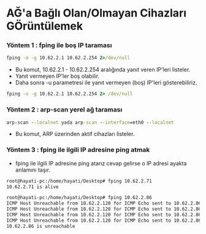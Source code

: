 # AĞ'a Bağlı Olan/Olmayan Cihazları GÖrüntülemek 

### Yöntem 1 : fping ile boş IP taraması

```cmd
fping -a -g 10.62.2.1 10.62.2.254 2>/dev/null
```
* Bu komut, 10.62.2.1 - 10.62.2.254 aralığında yanıt veren IP'leri listeler.
* Yanıt vermeyen IP'ler boş olabilir.
* Daha sonra -u parametresi ile yanıt vermeyen (boş) IP'leri gösterebiliriz.

```cmd
fping -u -g 10.62.2.1 10.62.2.254 2> /dev/null
```

### Yöntem 2 : arp-scan yerel ağ taraması

```cmd
arp-scan --localnet yada arp-scan --interface=eth0 --localnet
```
* Bu komut, ARP üzerinden aktif cihazları listeler.

### Yöntem 3 : fping ile ilgili IP adresine ping atmak

* fping ile ilgili IP adresine ping atarız cevap gelirse o IP adresi ayakta anlamını taşır.

```cmd
root@hayati-pc:/home/hayati/Desktop# fping 10.62.2.71
10.62.2.71 is alive
```

```cmd
root@hayati-pc:/home/hayati/Desktop# fping 10.62.2.86
ICMP Host Unreachable from 10.62.2.120 for ICMP Echo sent to 10.62.2.86
ICMP Host Unreachable from 10.62.2.120 for ICMP Echo sent to 10.62.2.86
ICMP Host Unreachable from 10.62.2.120 for ICMP Echo sent to 10.62.2.86
ICMP Host Unreachable from 10.62.2.120 for ICMP Echo sent to 10.62.2.86
10.62.2.86 is unreachable
```
